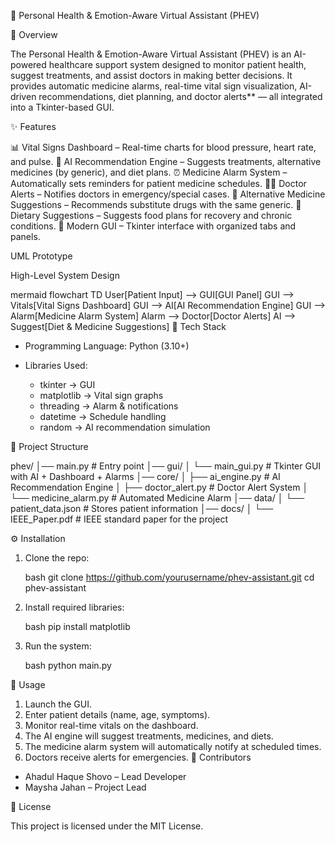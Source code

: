  🏥 Personal Health & Emotion-Aware Virtual Assistant (PHEV)

 📌 Overview

The Personal Health & Emotion-Aware Virtual Assistant (PHEV) is an AI-powered healthcare support system designed to monitor patient health, suggest treatments, and assist doctors in making better decisions. It provides automatic medicine alarms, real-time vital sign visualization, AI-driven recommendations, diet planning, and doctor alerts** — all integrated into a Tkinter-based GUI.


✨ Features

 📊  Vital Signs Dashboard  – Real-time charts for blood pressure, heart rate, and pulse.
 🤖 AI Recommendation Engine – Suggests treatments, alternative medicines (by generic), and diet plans.
 ⏰ Medicine Alarm System – Automatically sets reminders for patient medicine schedules.
 👨‍⚕️ Doctor Alerts – Notifies doctors in emergency/special cases.
 💊 Alternative Medicine Suggestions – Recommends substitute drugs with the same generic.
 🥗 Dietary Suggestions – Suggests food plans for recovery and chronic conditions.
  🎨 Modern GUI – Tkinter interface with organized tabs and panels.



 UML Prototype

 High-Level System Design

 mermaid
flowchart TD
    User[Patient Input] --> GUI[GUI Panel]
    GUI --> Vitals[Vital Signs Dashboard]
    GUI --> AI[AI Recommendation Engine]
    GUI --> Alarm[Medicine Alarm System]
    Alarm --> Doctor[Doctor Alerts]
    AI --> Suggest[Diet & Medicine Suggestions]
🚀 Tech Stack

* Programming Language: Python (3.10+)
* Libraries Used:

  * tkinter → GUI
  * matplotlib → Vital sign graphs
  * threading → Alarm & notifications
  * datetime → Schedule handling
  * random → AI recommendation simulation



 📂 Project Structure


phev/
│── main.py                 # Entry point
│── gui/
│   └── main_gui.py         # Tkinter GUI with AI + Dashboard + Alarms
│── core/
│   ├── ai_engine.py        # AI Recommendation Engine
│   ├── doctor_alert.py     # Doctor Alert System
│   └── medicine_alarm.py   # Automated Medicine Alarm
│── data/
│   └── patient_data.json   # Stores patient information
│── docs/
│   └── IEEE_Paper.pdf      # IEEE standard paper for the project



 ⚙️ Installation

1. Clone the repo:

   bash
   git clone https://github.com/yourusername/phev-assistant.git
   cd phev-assistant
  
2. Install required libraries:

    bash
   pip install matplotlib
   
3. Run the system:

   bash
   python main.py
  



 📌 Usage

1. Launch the GUI.
2. Enter patient details (name, age, symptoms).
3. Monitor real-time vitals on the dashboard.
4. The AI engine will suggest treatments, medicines, and diets.
5. The medicine alarm system will automatically notify at scheduled times.
6. Doctors receive alerts for emergencies.
 👥 Contributors

* Ahadul Haque Shovo – Lead Developer
* Maysha Jahan – Project Lead

 📜 License

This project is licensed under the MIT License.


